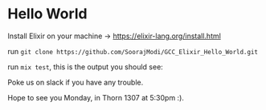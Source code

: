 # Hello World

Install Elixir on your machine -> https://elixir-lang.org/install.html

run `git clone https://github.com/SoorajModi/GCC_Elixir_Hello_World.git`

run `mix test`, this is the output you should see:

Poke us on slack if you have any trouble.

Hope to see you Monday, in Thorn 1307 at 5:30pm :).

